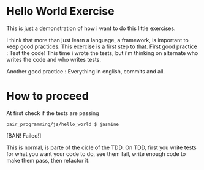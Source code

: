 # Hello World Exercise

This is just a demonstration of how i want to do this little exercises.

I think that more than just learn a language, a framework, is important
to keep good practices. This exercise is a first step to that. First
good practice : Test the code! This time i wrote the tests, but i'm 
thinking on alternate who writes the code and who writes tests.

Another good practice : Everything in english, commits and all.

# How to proceed

At first check if the tests are passing

```
pair_programming/js/hello_world $ jasmine
```

[BAN! Failed!]

This is normal, is parte of the cicle of the TDD. On TDD, first you 
write tests for what you want your code to do, see them fail, write
enough code to make them pass, then refactor it.

